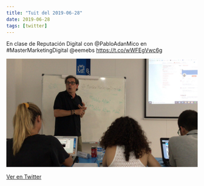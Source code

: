 ```yaml
---
title: "Tuit del 2019-06-28"
date: 2019-06-28
tags: [twitter]
---
```


En clase de Reputación Digital con @PabloAdanMico en #MasterMarketingDigital @eemebs https://t.co/wWFEgVwc6g

![Imagen](/assets/images/1144651617943334914-D-Kej1_XoAM49GC.jpg)

[Ver en Twitter](https://twitter.com/i/web/status/1144651617943334914)

